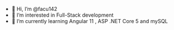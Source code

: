 - 👋 Hi, I’m @facu142
- 👀 I’m interested in Full-Stack development
- 🌱 I’m currently learning Angular 11 , ASP .NET Core 5 and mySQL


<!---
facu142/facu142
--->
